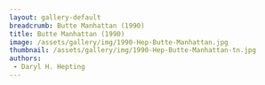```yaml
---
layout: gallery-default
breadcrumb: Butte Manhattan (1990)
title: Butte Manhattan (1990)
image: /assets/gallery/img/1990-Hep-Butte-Manhattan.jpg
thumbnail: /assets/gallery/img/1990-Hep-Butte-Manhattan-tn.jpg
authors:
 - Daryl H. Hepting
---
```

